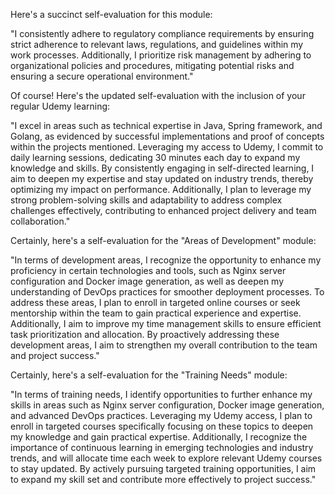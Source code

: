 Here's a succinct self-evaluation for this module:

"I consistently adhere to regulatory compliance requirements by ensuring strict adherence to relevant laws, regulations, and guidelines within my work processes. Additionally, I prioritize risk management by adhering to organizational policies and procedures, mitigating potential risks and ensuring a secure operational environment."

Of course! Here's the updated self-evaluation with the inclusion of your regular Udemy learning:

"I excel in areas such as technical expertise in Java, Spring framework, and Golang, as evidenced by successful implementations and proof of concepts within the projects mentioned. Leveraging my access to Udemy, I commit to daily learning sessions, dedicating 30 minutes each day to expand my knowledge and skills. By consistently engaging in self-directed learning, I aim to deepen my expertise and stay updated on industry trends, thereby optimizing my impact on performance. Additionally, I plan to leverage my strong problem-solving skills and adaptability to address complex challenges effectively, contributing to enhanced project delivery and team collaboration."

Certainly, here's a self-evaluation for the "Areas of Development" module:

"In terms of development areas, I recognize the opportunity to enhance my proficiency in certain technologies and tools, such as Nginx server configuration and Docker image generation, as well as deepen my understanding of DevOps practices for smoother deployment processes. To address these areas, I plan to enroll in targeted online courses or seek mentorship within the team to gain practical experience and expertise. Additionally, I aim to improve my time management skills to ensure efficient task prioritization and allocation. By proactively addressing these development areas, I aim to strengthen my overall contribution to the team and project success."

Certainly, here's a self-evaluation for the "Training Needs" module:

"In terms of training needs, I identify opportunities to further enhance my skills in areas such as Nginx server configuration, Docker image generation, and advanced DevOps practices. Leveraging my Udemy access, I plan to enroll in targeted courses specifically focusing on these topics to deepen my knowledge and gain practical expertise. Additionally, I recognize the importance of continuous learning in emerging technologies and industry trends, and will allocate time each week to explore relevant Udemy courses to stay updated. By actively pursuing targeted training opportunities, I aim to expand my skill set and contribute more effectively to project success."
